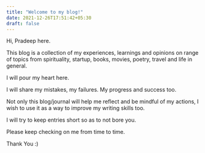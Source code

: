 ```yaml
---
title: "Welcome to my blog!"
date: 2021-12-26T17:51:42+05:30
draft: false
---
```




Hi, Pradeep here. 

This blog is a collection of my experiences, learnings and opinions on range of topics from spirituality, startup, books, movies, poetry, travel and life in general.

I will pour my heart here.

I will share my mistakes, my failures. My progress and success too.

Not only this blog/journal will help me reflect and be mindful of my actions, I wish to use it as a way to improve my writing skills too.

I will try to keep entries short so as to not bore you.

Please keep checking on me from time to time.

Thank You :)
